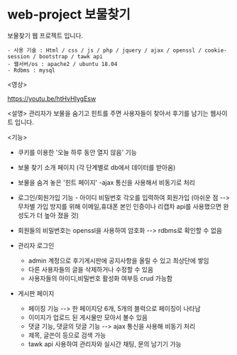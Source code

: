 # web-project 보물찾기
 
 보물찾기 웹 프로젝트 입니다.
    
    - 사용 기술 : Html / css / js / php / jquery / ajax / openssl / cookie-session / bootstrap / tawk api
    - 웹서버/os : apache2 / ubuntu 18.04  
    - Rdbms : mysql
  
  <영상>
  
  https://youtu.be/htHvHIygEsw
  
  <설명>
  관리자가 보물을 숨기고 힌트를 주면 사용자들이 찾아서 후기를 남기는 웹사이트 입니다.
  
  <기능>
  
  - 쿠키를 이용한 '오늘 하루 동안 열지 않음' 기능
  
  - 보물 찾기 소개 페이지 (각 단계별로 db에서 데이터를 받아옴) 
  
  - 보물을 숨겨 놓은 '힌트 페이지' -ajax 통신을 사용해서 비동기로 처리
  
  - 로그인/회원가입 기능 - 아이디 비밀번호 각오를 입력하여 회원가입 
  (아쉬운 점 --> 무차별 가입 방지를 위해 이메일,휴대폰 본인 인증이나 리캡차 api를 사용했으면 완성도가 더 높아 졌을 것)
  
  - 회원들의 비밀번호는 openssl을 사용하여 암호화 --> rdbms로 확인할 수 없음
  
  - 관리자 로그인 
      - admin 계정으로 후기게시판에 공지사항을 올릴 수 있고 최상단에 쌓임 
      - 다른 사용자들의 글을 삭제하거나 수정할 수 있음
      - 사용자들의 아이디,비밀번호 활성화 여부등 crud 가능함
  
  - 게시판 페이지
      - 페이징 기능 --> 한 페이지당 6개, 5개의 블럭으로 페이징이 나타남
      - 이미지가 업로드 된 게시물만 모아서 볼수 있음
      - 댓글 기능, 댓글의 덧글 기능 --> ajax 통신을 사용해 비동기 처리
      - 제목, 글쓴이 등으로 검색 가능
      - tawk api 사용하여 관리자와 실시간 채팅, 문의 남기기 가능
